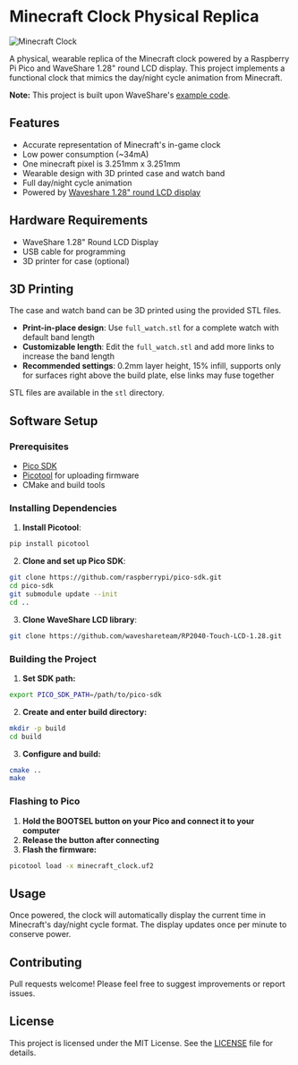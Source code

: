 # Minecraft Clock Physical Replica

![Minecraft Clock](images/minecraft_clock_real.gif)

A physical, wearable replica of the Minecraft clock powered by a Raspberry Pi Pico and WaveShare 1.28" round LCD display. This project implements a functional clock that mimics the day/night cycle animation from Minecraft.

**Note:** This project is built upon WaveShare's [example code](https://files.waveshare.com/upload/9/9d/RP2040-LCD-1.28.zip).


## Features

- Accurate representation of Minecraft's in-game clock
- Low power consumption (~34mA)
- One minecraft pixel is 3.251mm x 3.251mm
- Wearable design with 3D printed case and watch band
- Full day/night cycle animation
- Powered by [Waveshare 1.28" round LCD display](https://www.waveshare.com/wiki/RP2040-LCD-1.28#Datasheet)

## Hardware Requirements

- WaveShare 1.28" Round LCD Display
- USB cable for programming
- 3D printer for case (optional)

## 3D Printing

The case and watch band can be 3D printed using the provided STL files.

- **Print-in-place design**: Use `full_watch.stl` for a complete watch with default band length
- **Customizable length**: Edit the `full_watch.stl` and add more links to increase the band length
- **Recommended settings**: 0.2mm layer height, 15% infill, supports only for surfaces right above the build plate, else links may fuse together

STL files are available in the `stl` directory.

## Software Setup

### Prerequisites

- [Pico SDK](https://github.com/raspberrypi/pico-sdk)
- [Picotool](https://github.com/raspberrypi/picotool) for uploading firmware
- CMake and build tools

### Installing Dependencies

1. **Install Picotool**:

```bash
pip install picotool
```

2. **Clone and set up Pico SDK**:

```bash
git clone https://github.com/raspberrypi/pico-sdk.git
cd pico-sdk
git submodule update --init
cd ..
```

3. **Clone WaveShare LCD library**:

```bash
git clone https://github.com/waveshareteam/RP2040-Touch-LCD-1.28.git
```

### Building the Project

1. **Set SDK path:**
```bash
export PICO_SDK_PATH=/path/to/pico-sdk
```
2. **Create and enter build directory:**

```bash
mkdir -p build
cd build
```
3. **Configure and build:**

```bash
cmake ..
make
```

### Flashing to Pico

1. **Hold the BOOTSEL button on your Pico and connect it to your computer**
2. **Release the button after connecting**
3. **Flash the firmware:**

```bash
picotool load -x minecraft_clock.uf2
```

## Usage

Once powered, the clock will automatically display the current time in Minecraft's day/night cycle format. The display updates once per minute to conserve power.

## Contributing

Pull requests welcome! Please feel free to suggest improvements or report issues.

## License

This project is licensed under the MIT License. See the [LICENSE](LICENSE) file for details.
